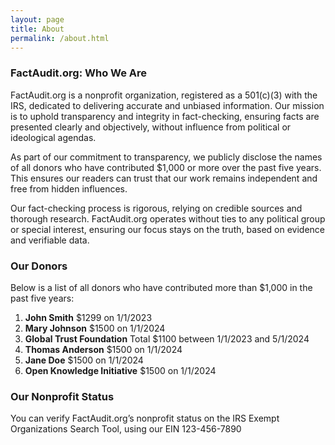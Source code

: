 ```yaml
---
layout: page
title: About
permalink: /about.html
---
```


### FactAudit.org: Who We Are

FactAudit.org is a nonprofit organization, registered as a 501(c)(3) with the IRS, dedicated to delivering accurate and unbiased information. Our mission is to uphold transparency and integrity in fact-checking, ensuring facts are presented clearly and objectively, without influence from political or ideological agendas.

As part of our commitment to transparency, we publicly disclose the names of all donors who have contributed $1,000 or more over the past five years. This ensures our readers can trust that our work remains independent and free from hidden influences.

Our fact-checking process is rigorous, relying on credible sources and thorough research. FactAudit.org operates without ties to any political group or special interest, ensuring our focus stays on the truth, based on evidence and verifiable data.

### Our Donors

Below is a list of all donors who have contributed more than $1,000 in the past five years:

1. **John Smith** $1299 on 1/1/2023
2. **Mary Johnson** $1500 on 1/1/2024
3. **Global Trust Foundation** Total $1100 between 1/1/2023 and 5/1/2024 
4. **Thomas Anderson** $1500 on 1/1/2024
5. **Jane Doe** $1500 on 1/1/2024
6. **Open Knowledge Initiative** $1500 on 1/1/2024

### Our Nonprofit Status

You can verify FactAudit.org’s nonprofit status on the IRS Exempt Organizations Search Tool, using our EIN 123-456-7890
